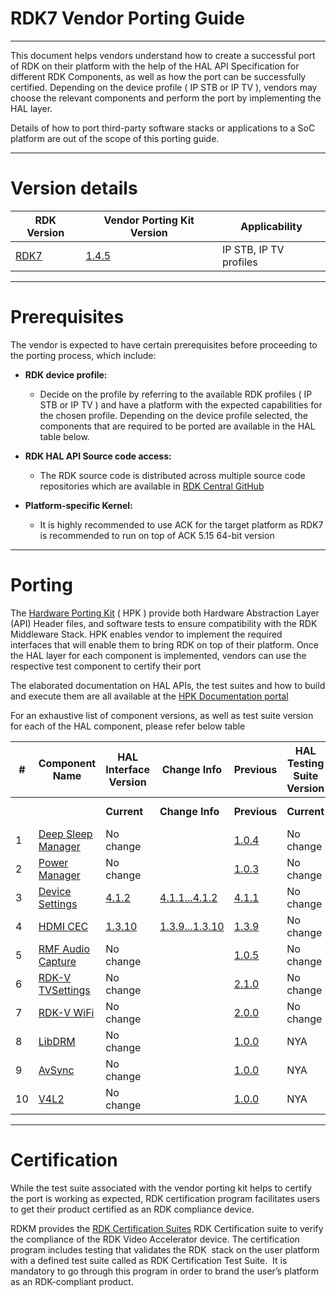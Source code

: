 # RDK7 Vendor Porting Guide
---
This document helps vendors understand how to create a successful port of RDK on their platform with the help of the HAL API Specification for different RDK Components, as well as how the port can be successfully certified. Depending on the device profile ( IP STB or IP TV ), vendors may choose the relevant components and perform the port by implementing the HAL layer.

Details of how to port third-party software stacks or applications to a SoC platform are out of the scope of this porting guide.

---

# Version details

| RDK Version                                                                                   | Vendor Porting Kit Version                                                                 | Applicability         |
|-----------------------------------------------------------------------------------------------|---------------------------------------------------------------------------------------------|------------------------|
| [RDK7](https://wiki.rdkcentral.com/display/RDK/RDK7+Release+Notes)        | [1.4.5](https://rdkcentral.github.io/rdk-hpk-documentation/1.4.4.0/)                                | IP STB, IP TV profiles |

---

# Prerequisites

The vendor is expected to have certain prerequisites before proceeding to the porting process, which include:

-   **RDK device profile:**
    -   Decide on the profile by referring to the available RDK profiles ( IP STB or IP TV ) and have a platform with the expected capabilities for the chosen profile. Depending on the device profile selected, the components that are required to be ported are available in the HAL table below. 

-   **RDK HAL API Source code access:**
    -   The RDK source code is distributed across multiple source code repositories which are available in [RDK Central GitHub](https://github.com/rdkcentral)

-   **Platform-specific Kernel:**
    -   It is highly recommended to use ACK for the target platform as RDK7 is recommended to run on top of ACK 5.15 64-bit version

---

# Porting

The [Hardware Porting Kit](https://rdkcentral.github.io/rdk-hpk-documentation/1.4.4.0/) ( HPK ) provide both Hardware Abstraction Layer (API) Header files, and software tests to ensure compatibility with the RDK Middleware Stack. HPK enables vendor to implement the required interfaces that will enable them to bring RDK on top of their platform. Once the HAL layer for each component is implemented, vendors can use the respective test component to certify their port

The elaborated documentation on HAL APIs, the test suites and how to build and execute them are all available at the [HPK Documentation portal](https://rdkcentral.github.io/rdk-hpk-documentation/1.4.4.0/)

For an exhaustive list of component versions, as well as test suite version for each of the HAL component, please refer below table

| #  | Component Name                                                                                     | HAL Interface Version                                                                 | Change Info                                                                                   | Previous                                                                 | HAL Testing Suite Version                                                | Change Info | Previous                                                                 |
|----|-----------------------------------------------------------------------------------------------------|----------------------------------------------------------------------------------------|------------------------------------------------------------------------------------------------|---------------------------------------------------------------------------|---------------------------------------------------------------------------|-------------|---------------------------------------------------------------------------|
|    |                                                                                                     | **Current**                                                                            | **Change Info**                                                                                | **Previous**                                                              | **Current**                                                              | **Change Info** | **Previous**                                                              |
| 1  | [Deep Sleep Manager](https://github.com/rdkcentral/rdk-halif-deepsleep_manager)                    | No change                                                                             |                                                                                                | [1.0.4](https://github.com/rdkcentral/rdk-halif-deepsleep_manager/milestone/1)                 | No change                                                                |             | [1.3.0](https://github.com/rdkcentral/rdk-halif-test-deepsleep_manager/tree/1.3.0)                 |
| 2  | [Power Manager](https://github.com/rdkcentral/rdk-halif-power_manager)                              | No change                                                                             |                                                                                                | [1.0.3](https://github.com/rdkcentral/rdk-halif-power_manager/milestone/1)                     | No change                                                                |             | [1.4.0](https://github.com/rdkcentral/rdk-halif-test-power_manager/tree/1.4.0)                     |
| 3  | [Device Settings](https://github.com/rdkcentral/rdk-halif-device_settings/)                         | [4.1.2](https://github.com/rdkcentral/rdk-halif-device_settings/tree/4.1.2)           | [4.1.1...4.1.2](https://github.com/rdkcentral/rdk-halif-device_settings/compare/4.1.1...4.1.2) | [4.1.1](https://github.com/rdkcentral/rdk-halif-device_settings/tree/4.1.1)                   | No change                                                                |             | [3.5.0](https://github.com/rdkcentral/rdk-halif-test-device_settings/tree/3.5.0)                   |
| 4  | [HDMI CEC](https://github.com/rdkcentral/rdk-halif-hdmi_cec)                                        | [1.3.10](https://github.com/rdkcentral/rdk-halif-hdmi_cec/tree/1.3.10)                | [1.3.9...1.3.10](https://github.com/rdkcentral/rdk-halif-hdmi_cec/compare/1.3.9...1.3.10)       | [1.3.9](https://github.com/rdkcentral/rdk-halif-hdmi_cec/tree/1.3.9)                         | No change                                                                |             | [1.4.0](https://github.com/rdkcentral/rdk-halif-test-hdmi_cec/tree/1.4.0)                         |
| 5  | [RMF Audio Capture](https://github.com/rdkcentral/rdk-halif-rmf_audio_capture)                      | No change                                                                             |                                                                                                | [1.0.5](https://github.com/rdkcentral/rdk-halif-rmf_audio_capture/milestone/1)                 | No change                                                                |             | [1.4.0](https://github.com/rdkcentral/rdk-halif-test-rmf_audio_capture/tree/1.4.0)                 |
| 6  | [RDK-V TVSettings](https://github.com/rdkcentral/rdkv-halif-tvsettings)                             | No change                                                                             |                                                                                                | [2.1.0](https://github.com/rdkcentral/rdkv-halif-tvsettings/tree/2.1.0)                        | No change                                                                |             | [2.1.3](https://github.com/rdkcentral/rdkv-halif-test-tvsettings/tree/2.1.3)                       |
| 7  | [RDK-V WiFi](https://github.com/rdkcentral/rdkv-halif-wifi)                                         | No change                                                                             |                                                                                                | [2.0.0](https://github.com/rdkcentral/rdkv-halif-wifi/blob/2.0.0)                              | No change                                                                |             | [1.0.0](https://github.com/rdkcentral/rdkv-halif-test-wifi/blob/1.0.0)                             |
| 8  | [LibDRM](https://github.com/rdkcentral/rdk-halif-libdrm)                                            | No change                                                                             |                                                                                                | [1.0.0](https://github.com/rdkcentral/rdk-halif-libdrm/blob/1.0.0)                             | NYA                                                                      |             |                                                                           |
| 9  | [AvSync](https://github.com/rdkcentral/rdk-halif-avsync)                                            | No change                                                                             |                                                                                                | [1.0.0](https://github.com/rdkcentral/rdk-halif-avsync/blob/1.0.0)                             | NYA                                                                      |             |                                                                           |
| 10 | [V4L2](https://github.com/rdkcentral/rdk-halif-v4l2)                                                | No change                                                                             |                                                                                                | [1.0.0](https://github.com/rdkcentral/rdk-halif-v4l2/blob/1.0.0)                               | NYA                                                                      |             |                                                                           |


------------------------------------------------------------------------

# Certification

While the test suite associated with the vendor porting kit helps to certify the port is working as expected, RDK certification program facilitates users to get their product certified as an RDK compliance device.

RDKM provides the [RDK Certification Suites](https://wiki.rdkcentral.com/display/TDK/RDK+Certification+Suites) RDK Certification suite to verify the compliance of the RDK Video Accelerator device. The certification program includes testing that validates the RDK  stack on the user platform with a defined test suite called as RDK Certification Test Suite.  It is mandatory to go through this program in order to brand the user’s platform as an RDK-compliant product.
